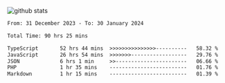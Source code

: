 
![github stats](https://github-readme-stats.vercel.app/api?username=realmahd1&show_icons=true&theme=codeSTACKr&hide_rank=true&count_private=true)

<!--START_SECTION:waka-->

```txt
From: 31 December 2023 - To: 30 January 2024

Total Time: 90 hrs 25 mins

TypeScript       52 hrs 44 mins  >>>>>>>>>>>>>>>----------   58.32 %
JavaScript       26 hrs 54 mins  >>>>>>>------------------   29.76 %
JSON             6 hrs 1 min     >>-----------------------   06.66 %
PHP              1 hr 35 mins    -------------------------   01.76 %
Markdown         1 hr 15 mins    -------------------------   01.39 %
```

<!--END_SECTION:waka-->
